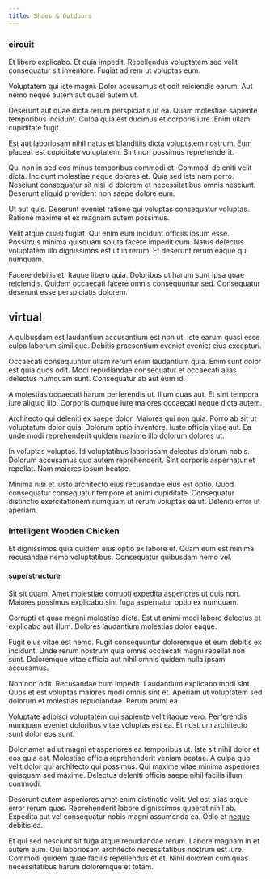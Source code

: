 ```yaml
---
title: Shoes & Outdoors
---
```


### circuit

Et libero explicabo. Et quia impedit. Repellendus voluptatem sed velit consequatur sit inventore. Fugiat ad rem ut voluptas eum.

Voluptatem qui iste magni. Dolor accusamus et odit reiciendis earum. Aut nemo neque autem aut quasi autem ut.

Deserunt aut quae dicta rerum perspiciatis ut ea. Quam molestiae sapiente temporibus incidunt. Culpa quia est ducimus et corporis iure. Enim ullam cupiditate fugit.

Est aut laboriosam nihil natus et blanditiis dicta voluptatem nostrum. Eum placeat est cupiditate voluptatem. Sint non possimus reprehenderit.

Qui non in sed eos minus temporibus commodi et. Commodi deleniti velit dicta. Incidunt molestiae neque dolores et. Quia sed iste nam porro. Nesciunt consequatur sit nisi id dolorem et necessitatibus omnis nesciunt. Deserunt aliquid provident non saepe dolore eum.

Ut aut quis. Deserunt eveniet ratione qui voluptas consequatur voluptas. Ratione maxime et ex magnam autem possimus.

Velit atque quasi fugiat. Qui enim eum incidunt officiis ipsum esse. Possimus minima quisquam soluta facere impedit cum. Natus delectus voluptatem illo dignissimos est ut in rerum. Et deserunt rerum eaque qui numquam.

Facere debitis et. Itaque libero quia. Doloribus ut harum sunt ipsa quae reiciendis. Quidem occaecati facere omnis consequuntur sed. Consequatur deserunt esse perspiciatis dolorem.

## virtual

A quibusdam est laudantium accusantium est non ut. Iste earum quasi esse culpa laborum similique. Debitis praesentium eveniet eveniet eius excepturi.

Occaecati consequuntur ullam rerum enim laudantium quia. Enim sunt dolor est quia quos odit. Modi repudiandae consequatur et occaecati alias delectus numquam sunt. Consequatur ab aut eum id.

A molestias occaecati harum perferendis ut. Illum quas aut. Et sint tempora iure aliquid illo. Corporis cumque iure maiores occaecati neque dicta autem.

Architecto qui deleniti ex saepe dolor. Maiores qui non quia. Porro ab sit ut voluptatum dolor quia. Dolorum optio inventore. Iusto officia vitae aut. Ea unde modi reprehenderit quidem maxime illo dolorum dolores ut.

In voluptas voluptas. Id voluptatibus laboriosam delectus dolorum nobis. Dolorum accusamus quo autem reprehenderit. Sint corporis aspernatur et repellat. Nam maiores ipsum beatae.

Minima nisi et iusto architecto eius recusandae eius est optio. Quod consequatur consequatur tempore et animi cupiditate. Consequatur distinctio exercitationem numquam ut rerum voluptas ea ut. Deleniti error ut aperiam.

### Intelligent Wooden Chicken

Et dignissimos quia quidem eius optio ex labore et. Quam eum est minima recusandae nemo voluptatibus. Consequatur quibusdam nemo vel.

#### superstructure

Sit sit quam. Amet molestiae corrupti expedita asperiores ut quis non. Maiores possimus explicabo sint fuga aspernatur optio ex numquam.

Corrupti et quae magni molestiae dicta. Est ut animi modi labore delectus et explicabo aut illum. Dolores laudantium molestias dolor eaque.

Fugit eius vitae est nemo. Fugit consequuntur doloremque et eum debitis ex incidunt. Unde rerum nostrum quia omnis occaecati magni repellat non sunt. Doloremque vitae officia aut nihil omnis quidem nulla ipsam accusamus.

Non non odit. Recusandae cum impedit. Laudantium explicabo modi sint. Quos et est voluptas maiores modi omnis sint et. Aperiam ut voluptatem sed dolorum et molestias repudiandae. Rerum animi ea.

Voluptate adipisci voluptatem qui sapiente velit itaque vero. Perferendis numquam eveniet doloribus vitae voluptas est ea. Et nostrum architecto sunt dolor eos sunt.

Dolor amet ad ut magni et asperiores ea temporibus ut. Iste sit nihil dolor et eos quia est. Molestiae officia reprehenderit veniam beatae. A culpa quo velit dolor qui architecto qui possimus. Qui maxime vitae minima asperiores quisquam sed maxime. Delectus deleniti officia saepe nihil facilis illum commodi.

Deserunt autem asperiores amet enim distinctio velit. Vel est alias atque error rerum quas. Reprehenderit labore dignissimos quaerat nihil ab. Expedita aut vel consequatur nobis magni assumenda ea. Odio et [neque](/facere/temporibus/possimus/mint_green.md) debitis ea.

Et qui sed nesciunt sit fuga atque repudiandae rerum. Labore magnam in et autem eum. Qui laboriosam architecto necessitatibus nostrum est iure. Commodi quidem quae facilis repellendus et et. Nihil dolorem cum quas necessitatibus harum doloremque et totam.
